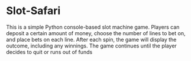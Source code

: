 # Slot-Safari
This is a simple Python console-based slot machine game. Players can deposit a certain amount of money, choose the number of lines to bet on, and place bets on each line. After each spin, the game will display the outcome, including any winnings. The game continues until the player decides to quit or runs out of funds
